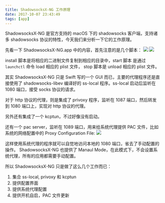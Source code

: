 ```yaml
---
title: ShadowsocksX-NG 工作原理
date: 2017-10-07 23:43:49
tags: [app]
---
```


ShadowsocksX-NG 是官方支持的 macOS 下的 shadowsocks 客户端，支持诸多 shadowsocks 协议的特性，今天我们来分析一下它的工作原理。<!--more-->

先看一下 ShadowsocksX-NG.app 中的内容，首先注意的是几个脚本：
![](2.png) ![](3.png)

install 脚本是将相应的二进制文件复制到相应的目录中，start 脚本 是通过 `launchctl` 命令 load 相应的 plist 文件， stop 脚本是 unload 相应的 plist 文件。

其实 ShadowsocksX-NG 只是 Swift 写的一个 GUI 而已，主要的代理程序还是直接使用了 shadowsocks-libev 编译好的 ss-local 程序。ss-local 启动后监听在 1080 端口，接受 socks 协议的请求。

对于 http 协议的代理，则是集成了 privoxy 程序，监听在 1087 端口，然后转发到 1080 端口上，实现对 http 协议的代理。

另外还有集成了一个 kcptun，不过好像没有启动。

还有一个 pac server，监听在 1089 端口，用来给系统代理提供 PAC 文件，比如系统的网络配置中的 Proxy Configuration File:
 ![](1.png)
 
这样使用系统代理的程序就可以自觉地访问本地的 1080 端口，省去了手动配置的操作。
ShadowsocksX-NG 也提供了 Manaul Mode，在此模式下，不会设置系统代理，所有的应用都需要手动配置。

所以 ShadowsocksX-NG 只是做了这么几个工作而已：
1. 集合 ss-local, privoxy 和 kcptun
2. 提供配置界面
3. 提供系统代理配置
4. 提供开机自启，PAC 文件更新

